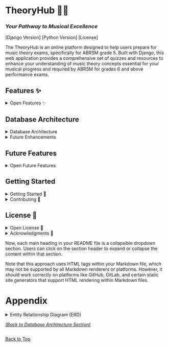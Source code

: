 # TheoryHub 🎵✨
### *Your Pathway to Musical Excellence*

[Django Version]
[Python Version]
[License]

The TheoryHub is an online platform designed to help users prepare for music theory exams, specifically for ABRSM grade 5. Built with Django, this web application provides a comprehensive set of quizzes and resources to enhance your understanding of music theory concepts essential for your musical progress and required by ABRSM for grades 6 and above performance exams.

## Features ✨ 

<details>
<summary>Open Features ✨</summary>


- **User Authentication** 🔒: Sign up for an account to access personalized features and track your progress.
- **Quiz Library** 📚: Explore a wide range of quizzes formatted just like the real newly-formatted grade 5 theory exams online for ABRSM.
- **Interactive Quizzes** ✏️: Take quizzes with multiple-choice questions and receive instant feedback on your performance.
- **Progress Tracking** 📈: Monitor your progress through a user-friendly dashboard, displaying your quiz attempts, scores, and overall performance.
- **Admin Panel** 🔑: Administrators can create new quizzes, manage user accounts, and view quiz analytics.

</details>

## Database Architecture 

<details>
<summary>Database Architecture</summary>


The ERD ([available here](#appendix)) shows two main concepts: the user and the quizzes. Within each, each model is designed to handle quizzes with individual questions, answers and user scores for users to track their progress, and for admins to track user success rates for future features. This modular approach ensures that each model handles its data in a self-contained manner, ensuring future scalability and ease of custom database queries where necessary for future development. 



## Database Design and Entity Relationship Diagram (ERD)

The application's database design follows a modular approach, centered around two core entities: Users and Quizzes. This architecture ensures a clear separation of concerns, allowing each entity to handle its respective data in a self-contained and scalable manner.

The ERD illustrates the relationships between these entities and their associated models:


### User Entity

The User entity encompasses models responsible for managing user accounts, authentication, and progress tracking. Key models include:

- **User**: Stores user profile information, such as name, email, and credentials.
- **UserProgress**: Tracks individual user performance, including quiz attempts, scores, and overall progress.

This modular design allows for planned future enhancements, such as implementing user roles, permissions, and gamification elements like leaderboards or achievement badges.

### Quiz Entity

The Quiz entity is comprised of models dedicated to managing quizzes, questions, and answer options. Key models include:

- **Quiz**: Represents a collection of questions.
- **Question**: Stores the question text and associated metadata.
- **Answer**: Holds the answer options for each question, including the correct answer.

This separation of concerns facilitates future scalability, enabling features like dynamic quiz generation for personalised user progression plans based on topics needing most improvement, question randomization, and advanced analytics for question performance and difficulty analysis.

</details>


<details>
<summary>Future Enhancements</summary>

## Future Database Enhancements
The modular design of the database schema lays a solid foundation for future enhancements and expansions. 
See [Future Features](#future-features) for projected future features list (non-exhaustive).


By adhering to best practices in database design and leveraging a modular approach, the application's codebase remains maintainable and extensible, ensuring a solid foundation for continuous improvement and feature additions. 
Others are encouraged submit future feature suggestions on this repository, for future collaboration!

</details>

## Future Features 

<details>
<summary>Open Future Features</summary>

- **User Roles**: Map users to specific roles to host integrated forums and discussions on different topics for improved social connection.
- **UI Personalisation**: Personalised user interface features for a more dyslexia-friendly service.
- **Gamification Elements**: User models include futher metadata to enable leaderboards or achievement badges and timed competitions for various ages groups.
- **Curriculum Integration**: Mapping quizzes to specific ABRSM music theory curricula or exam requirements, enabling targeted preparation and progress tracking.
- **Social Features**: Introducing study groups, forums, or collaborative learning features to foster community engagement and knowledge sharing.
- **Adaptive Learning**: Implementing algorithms for personalized question recommendations based on user performance and learning patterns.
- **Multimedia Support**: Incorporating multimedia elements, such as audio clips or sheet music, to enhance the learning experience.

</details>

## Getting Started 

<details>
<summary>Getting Started 🚀</summary>

To get a local copy of the project up and running, follow these steps:

1. Clone the repository:
   ```
   git clone https://github.com/your-username/music-theory-practice-hub.git
   ```

2. Navigate to the project directory:
   ```
   cd music-theory-practice-hub
   ```

3. Create a virtual environment and activate it:
   ```
   python -m venv env
   source env/bin/activate  # On Windows, use `env\Scripts\activate`
   ```

4. Install the required dependencies:
   ```
   pip install -r requirements.txt
   ```

5. Apply database migrations:
   ```
   python manage.py migrate
   ```

6. Start the development server:
   ```
   python manage.py runserver
   ```

7. Open your web browser and visit `http://localhost:8000` to access the Music Theory Practice Hub.

</details>

<details>
<summary>Contributing 🤝</summary>

We welcome contributions from the community! If you'd like to contribute to the project, please follow these steps:

1. Fork the repository.
2. Create a new branch for your feature or bug fix.
3. Make your changes and commit them with descriptive commit messages.
4. Push your changes to your forked repository.
5. Submit a pull request to the main repository.

### Suggestions and Future Enhancements 💡

We are constantly striving to improve the Music Theory Practice Hub and make it more engaging and effective for users. If you have any suggestions for additional features or scalable enhancements, please feel free to submit them as issues in the repository. We welcome collaboration and ideas from the community to shape the future of this platform.

Some potential areas for future development include:

- Gamification elements (e.g., badges, leaderboards) to increase user engagement and motivation.
- Integration with specific music theory curricula or exam requirements.
- Social features (e.g., study groups, forums) to foster collaboration and knowledge sharing among users.

If you have expertise or interest in any of these areas, we encourage you to get involved and contribute to the project's growth.

</details>

## License 📄

<details>
<summary>Open License 📄</summary>

This project is licensed under the [MIT License](LICENSE).

</details>

<details>
<summary>Acknowledgments 🙏</summary>

- [Django](https://www.djangoproject.com/) - The web framework used for this project.
- [Python](https://www.python.org/) - The programming language used for this project.
- [Bootstrap](https://getbootstrap.com/) - The CSS framework used for styling.

Feel free to explore the Music Theory Practice Hub and enhance your music theory skills! If you have any questions, suggestions, or ideas for future enhancements, please don't hesitate to reach out or submit an issue. Happy practicing! 🎶

</details>

Now, each main heading in your README file is a collapsible dropdown section. Users can click on the section header to expand or collapse the content within that section.

Note that this approach uses HTML tags within your Markdown file, which may not be supported by all Markdown renderers or platforms. However, it should work correctly on platforms like GitHub, GitLab, and certain static site generators that support HTML rendering within Markdown files.

# Appendix

<details>
<summary>
Entity Relationship Diagram (ERD)

*[(Back to Database Architecture Section)](#database-architecture)*

</summary>

<img src="./static/images/erd_models.PNG">

</details>

[Back to Top](#your-pathway-to-musical-excellence)